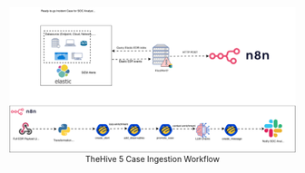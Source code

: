 <div align="center"> 
  <img src="/images/proposals/Automation-Workflow-1.svg" alt="screenshot" />
</div>

<div align="center"> 
  TheHive 5 Case Ingestion Workflow
</div>